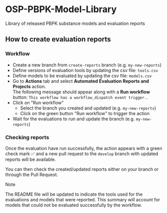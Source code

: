 # OSP-PBPK-Model-Library

Library of released PBPK substance models and evaluation reports

## How to create evaluation reports

### Workflow

- Create a new branch from `create-reports` branch (e.g. `my-new-reports`)
- Define versions of evaluation tools by updating the csv file: `tools.csv`
- Define models to be evaluated by updating the csv file: `models.csv`
- Go to __Actions__ tab and select __Automated Evaluation Reports and Projects__ action.<br>
The following message should appear along with a __Run workflow__ button: `This workflow has a workflow_dispatch event trigger.`.
- Click on "Run workflow"
  - Select the branch you created and updated (e.g. `my-new-reports`)
  - Click on the green button "Run workflow" to trigger the action
- Wait for the evaluations to run and update the branch (e.g. `my-new-reports`)

### Checking reports

Once the evaluation have run successfully, the action appears with a green check mark &#x2705; and a new pull request to the `develop` branch with updated reports will be available.

You can then check the created/updated reports either on your branch or through the Pull Request.

> [!NOTE]
> The README file will be updated to indicate the tools used for the evaluations and models that were reported.
> This summary will account for models that could not be evaluated successfully by the workflow.
